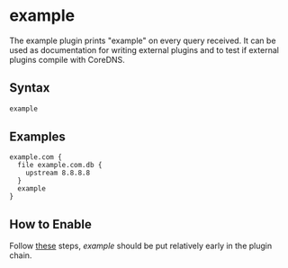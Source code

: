 # example

The example plugin prints "example" on every query received. It can be used as documentation for
writing external plugins and to test if external plugins compile with CoreDNS.

## Syntax

~~~ txt
example
~~~

## Examples

``` corefile
example.com {
  file example.com.db {
    upstream 8.8.8.8
  }
  example
}
```

## How to Enable

Follow [these](https://coredns.io/2017/07/25/compile-time-enabling-or-disabling-plugins/) steps,
*example* should be put relatively early in the plugin chain.
